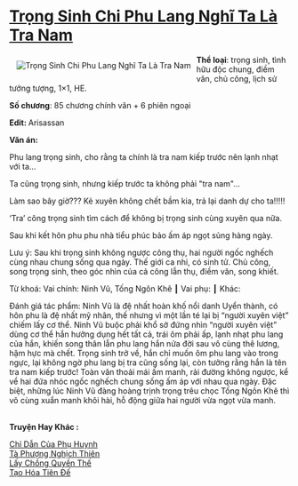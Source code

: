 <a href="https://utruyen.com/trong-sinh-chi-phu-lang-nghi-ta-la-tra-nam/25159/" title="Trọng Sinh Chi Phu Lang Nghĩ Ta Là Tra Nam"><h1>Trọng Sinh Chi Phu Lang Nghĩ Ta Là Tra Nam</h1></a><div style="display:table"><img align="right" style="float: left; padding: 10px;" src="https://utruyen.com/images/story/200x260/trong-sinh-chi-phu-lang-nghi-ta-la-tra-nam.jpg" alt="Trọng Sinh Chi Phu Lang Nghĩ Ta Là Tra Nam"><b>Thể loại</b>: trọng sinh, tình hữu độc chung, điềm văn, chủ công, lịch sử tưởng tượng, 1×1, HE.<p></p><b>Số chương</b>: 85 chương chính văn + 6 phiên ngoại<p></p><b>Edit: </b>Arisassan<p></p><b>Văn án:</b><p></p>Phu lang trọng sinh, cho rằng ta chính là tra nam kiếp trước nên lạnh nhạt với ta...<p></p>Ta cũng trọng sinh, nhưng kiếp trước ta không phải "tra nam"...<p></p>Làm sao bây giờ??? Kẻ xuyên không chết bầm kia, trả lại danh dự cho ta!!!!!<p></p>‘Tra’ công trọng sinh tìm cách để không bị trọng sinh cùng xuyên qua nữa.<p></p>Sau khi kết hôn phu phu nhà tiểu phúc bảo ấm áp ngọt sủng hàng ngày.<p></p>Lưu ý: Sau khi trọng sinh không ngược công thụ, hai người ngốc nghếch cùng nhau chung sống qua ngày. Thế giới ca nhi, có sinh tử. Chủ công, song trọng sinh, theo góc nhìn của cả công lẫn thụ, điềm văn, song khiết.<p></p>Từ khoá: Vai chính: Ninh Vũ, Tống Ngôn Khê ┃ Vai phụ: ┃ Khác:<p></p>Đánh giá tác phẩm: Ninh Vũ là đệ nhất hoàn khố nổi danh Uyển thành, có hôn phu là đệ nhất mỹ nhân, thế nhưng vì một lần té lại bị “người xuyên việt” chiếm lấy cơ thể. Ninh Vũ buộc phải khổ sở đứng nhìn “người xuyên việt” dùng cơ thể hắn hưởng dụng hết tất cả, trái ôm phải ấp, lạnh nhạt phu lang của hắn, khiến song thân lẫn phu lang hắn nửa đời sau vô cùng thê lương, hậm hực mà chết. Trọng sinh trở về, hắn chỉ muốn ôm phu lang vào trong ngực, lại không ngờ phu lang bị tra cũng sống lại, còn tưởng rằng hắn là tên tra nam kiếp trước! Toàn văn thoải mái ấm manh, rải đường không ngược, kể về hai đứa nhóc ngốc nghếch chung sống ấm áp với nhau qua ngày. Đặc biệt, những lúc Ninh Vũ đàng hoàng trịnh trọng trêu chọc Tống Ngôn Khê thì vô cùng xuẩn manh khôi hài, hỗ động giữa hai người vừa ngọt vừa manh.</div><p><br><b>Truyện Hay Khác :</b></p><a href="https://utruyen.com/chi-dan-cua-phu-huynh/25158/" alt="Chỉ Dẫn Của Phụ Huynh">Chỉ Dẫn Của Phụ Huynh</a><br/><a href="https://github.com/quanluxury/truyenhot/tree/master/truyenhay/16727/" alt="Tà Phượng Nghịch Thiên">Tà Phượng Nghịch Thiên</a><br/><a href="https://github.com/quanluxury/truyenhot/tree/master/truyenhay/18993/" alt="Lấy Chồng Quyền Thế">Lấy Chồng Quyền Thế</a><br/><a href="https://github.com/quanluxury/truyenhot/tree/master/truyenhay/17011/" alt="Tạo Hóa Tiên Đế">Tạo Hóa Tiên Đế</a><br/>